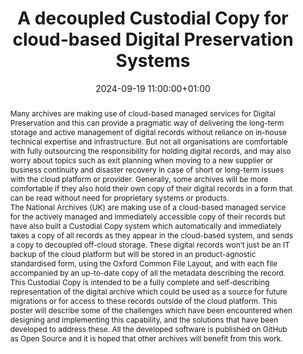 ---
abstract: "Many archives are making use of cloud-based managed services for Digital
  Preservation and this can provide a pragmatic way of delivering the long-term storage
  and active management of digital records without reliance on in-house technical
  expertise and infrastructure.  But not all organisations are comfortable with fully
  outsourcing the responsibility for holding digital records, and may also worry about
  topics such as exit planning when moving to a new supplier or business continuity
  and disaster recovery in case of short or long-term issues with the cloud platform
  or provider.  Generally, some archives will be more comfortable if they also hold
  their own copy of their digital records in a form that can be read without need
  for proprietary systems or products. \n\nThe National Archives (UK) are making use
  of a cloud-based managed service for the actively managed and immediately accessible
  copy of their records but have also built a Custodial Copy system which automatically
  and immediately takes a copy of all records as they appear in the cloud-based system,
  and sends a copy to decoupled off-cloud storage.  These digital records won’t just
  be an IT backup of the cloud platform but will be stored in an product-agnostic
  standardised form, using the Oxford Common File Layout, and with each file accompanied
  by an up-to-date copy of all the metadata describing the record.  This Custodial
  Copy is intended to be a fully complete and self-describing representation of the
  digital archive which could be used as a source for future migrations or for access
  to these records outside of the cloud platform.  This poster will describe some
  of the challenges which have been encountered when designing and implementing this
  capability, and the solutions that have been developed to address these.  All the
  developed software is published on GitHub as Open Source and it is hoped that other
  archives will benefit from this work."
creators:
- Steve Daly
date: 2024-09-19 11:00:00+01:00
document_url: https://zenodo.org/records/13647420/download/pdf
grand_parent: iPRES
institutions: []
keywords:
- approaches to preservation
- scaling up
landing_page_url: https://zenodo.org/records/13647420
language: eng
layout: publication
license: UK Open Government Licence v3
notes_url: ''
parent: iPRES 2024
publication_type: poster
size: null
slides_url: ''
source_name: iPRES
stream_url: ''
title: A decoupled Custodial Copy for cloud-based Digital Preservation Systems
year: 2024
---
